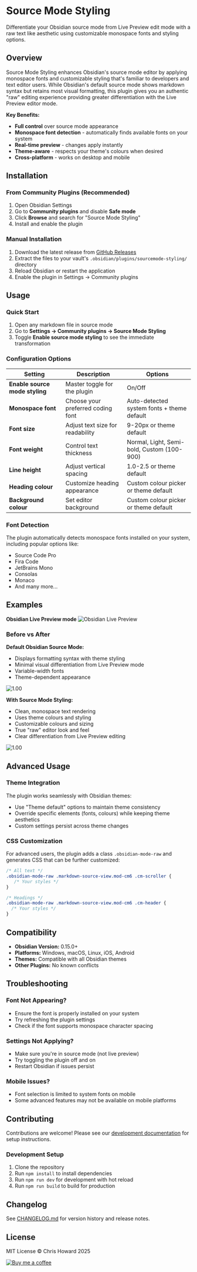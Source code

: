 # Source Mode Styling

Differentiate your Obsidian source mode from Live Preview edit mode with a raw text like aesthetic using customizable monospace fonts and styling options.

## Overview

Source Mode Styling enhances Obsidian's source mode editor by applying monospace fonts and customizable styling that's familiar to developers and text editor users. While Obsidian's default source mode shows markdown syntax but retains most visual formatting, this plugin gives you an authentic "raw" editing experience providing greater differentiation with the Live Preview editor mode.

**Key Benefits:**

* **Full control** over source mode appearance
* **Monospace font detection** - automatically finds available fonts on your system
* **Real-time preview** - changes apply instantly
* **Theme-aware** - respects your theme's colours when desired
* **Cross-platform** - works on desktop and mobile

## Installation

### From Community Plugins (Recommended)

1. Open Obsidian Settings
2. Go to **Community plugins** and disable **Safe mode**
3. Click **Browse** and search for "Source Mode Styling"
4. Install and enable the plugin

### Manual Installation

1. Download the latest release from [GitHub Releases](https://github.com/chrishoward/sourcemode-styling/releases)
2. Extract the files to your vault's `.obsidian/plugins/sourcemode-styling/` directory
3. Reload Obsidian or restart the application
4. Enable the plugin in Settings → Community plugins

## Usage

### Quick Start

1. Open any markdown file in source mode
2. Go to **Settings → Community plugins → Source Mode Styling**
3. Toggle **Enable source mode styling** to see the immediate transformation

### Configuration Options

| Setting                        | Description                       | Options                                    |
| ------------------------------ | --------------------------------- | ------------------------------------------ |
| **Enable source mode styling** | Master toggle for the plugin      | On/Off                                     |
| **Monospace font**             | Choose your preferred coding font | Auto-detected system fonts + theme default |
| **Font size**                  | Adjust text size for readability  | 9-20px or theme default                    |
| **Font weight**                | Control text thickness            | Normal, Light, Semi-bold, Custom (100-900) |
| **Line height**                | Adjust vertical spacing           | 1.0-2.5 or theme default                   |
| **Heading colour**             | Customize heading appearance      | Custom colour picker or theme default       |
| **Background colour**          | Set editor background             | Custom colour picker or theme default       |

### Font Detection

The plugin automatically detects monospace fonts installed on your system, including popular options like:

* Source Code Pro
* Fira Code
* JetBrains Mono
* Consolas
* Monaco
* And many more...

## Examples

**Obsidian Live Preview mode**
![Obsidian Live Preview](assets/images/obsidian-live-preview.png)

### Before vs After

**Default Obsidian Source Mode:**

* Displays formatting syntax with theme styling
* Minimal visual differentiation from Live Preview mode
* Variable-width fonts
* Theme-dependent appearance

![1.00](assets/images/obsidian-sourcemode.png)

**With Source Mode Styling:**

* Clean, monospace text rendering
* Uses theme colours and styling
* Customizable colours and sizing
* True "raw" editor look and feel
* Clear differentiation from Live Preview editing

![1.00](assets/images/sourcemode-styling.png)

## Advanced Usage

### Theme Integration

The plugin works seamlessly with Obsidian themes:

* Use "Theme default" options to maintain theme consistency
* Override specific elements (fonts, colours) while keeping theme aesthetics
* Custom settings persist across theme changes

### CSS Customization

For advanced users, the plugin adds a class `.obsidian-mode-raw` and generates CSS that can be further customized:

```CSS
/* All text */
.obsidian-mode-raw .markdown-source-view.mod-cm6 .cm-scroller {
   /* Your styles */
}

/* Headings */
.obsidian-mode-raw .markdown-source-view.mod-cm6 .cm-header {
  /* Your styles */
}
```

## Compatibility

* **Obsidian Version:** 0.15.0+
* **Platforms:** Windows, macOS, Linux, iOS, Android
* **Themes:** Compatible with all Obsidian themes
* **Other Plugins:** No known conflicts

## Troubleshooting

### Font Not Appearing?

* Ensure the font is properly installed on your system
* Try refreshing the plugin settings
* Check if the font supports monospace character spacing

### Settings Not Applying?

* Make sure you're in source mode (not live preview)
* Try toggling the plugin off and on
* Restart Obsidian if issues persist

### Mobile Issues?

* Font selection is limited to system fonts on mobile
* Some advanced features may not be available on mobile platforms

## Contributing

Contributions are welcome! Please see our [development documentation](CLAUDE.md) for setup instructions.

### Development Setup

1. Clone the repository
2. Run `npm install` to install dependencies
3. Run `npm run dev` for development with hot reload
4. Run `npm run build` to build for production

## Changelog

See [CHANGELOG.md](CHANGELOG.md) for version history and release notes.

## License

MIT License © Chris Howard 2025

[![Buy me a coffee](assets/images/bmc-button-small.png)](https://buymeacoffee.com/4e8cu9fzwy)
